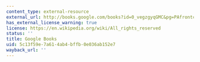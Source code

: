 ```yaml
---
content_type: external-resource
external_url: http://books.google.com/books?id=0_vegzgyqGMC&pg=PAfrontcover
has_external_license_warning: true
license: https://en.wikipedia.org/wiki/All_rights_reserved
status: ''
title: Google Books
uid: 5c13f59e-7a61-4ab4-bffb-0e036ab152e7
wayback_url: ''
---
```

